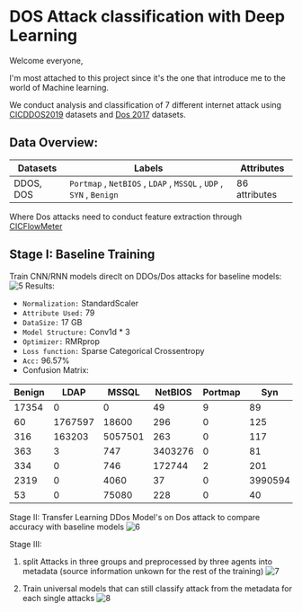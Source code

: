 # DOS Attack classification with Deep Learning
Welcome everyone,

I'm most attached to this project since it's the one that introduce me to the world of Machine learning. 

We conduct analysis and classification of 7 different internet attack using [CICDDOS2019](https://www.unb.ca/cic/datasets/ddos-2019.html) datasets and [Dos 2017](https://www.unb.ca/cic/datasets/dos-dataset.html) datasets.


## Data Overview:
| Datasets | Labels | Attributes|
| --| --| --|
|DDOS, DOS | ```Portmap``` , ```NetBIOS``` , ```LDAP``` , ```MSSQL``` , ```UDP``` , ```SYN``` , ```Benign``` |86 attributes|

Where Dos attacks need to conduct feature extraction through [CICFlowMeter](https://github.com/CanadianInstituteForCybersecurity/CICFlowMeter)

## Stage I: Baseline Training
Train CNN/RNN models direclt on DDOs/Dos attacks for baseline models:
![5](https://user-images.githubusercontent.com/97998419/223625271-567a2b0c-ff48-471b-aed8-9131839d6f91.png)
Results:
* ```Normalization:``` StandardScaler
* ```Attribute Used:``` 79
* ```DataSize:``` 17 GB
* ```Model Structure:``` Conv1d * 3
* ```Optimizer:``` RMRprop
* ```Loss function:``` Sparse Categorical Crossentropy
* ```Acc:``` 96.57%
* Confusion Matrix:
  
|Benign | LDAP | MSSQL | NetBIOS| Portmap | Syn| UDP|
| -- | --| --| --| --| --| --|
 |17354 |  0  |  0  |  49  |  9  |  89  |  03| 
   |  60 | 1767597  |  18600  |  296   | 0   | 125  |  1    |
   |  316  | 163203 | 5057501  | 263 |   0  |  117   |178796    |
   |  363  |  3  |  747| 3403276 |  0   | 81   | 7664    |
  |   334  |  0  |  746  |  172744| 2  |  201   | 401   |
 |  2319  |  0 |   4060  |  37  |  0 |3990594   | 641    |
  |  53  |  0 |  75080 |   228  |  0   | 40 |3427634  |


Stage II:
Transfer Learning DDos Model's on Dos attack to compare accuracy with baseline models
![6](https://user-images.githubusercontent.com/97998419/223625324-73e8ce11-68c8-437c-9c98-7fbd504819ab.png)

Stage III:
1. split Attacks in three groups and preprocessed by three agents into metadata (source information unkown for the rest of the training)
![7](https://user-images.githubusercontent.com/97998419/223625440-95b8ad99-0307-4156-95c2-573bd0c7a5d4.png)


2. Train universal models that can still classify attack from the metadata for each single attacks
![8](https://user-images.githubusercontent.com/97998419/223625529-2c74d096-116e-489f-a62f-a3781b07c6b8.png)
